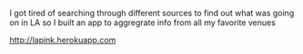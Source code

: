 I got tired of searching through different sources to find out what was going on in LA so I built an app to aggregrate info from all my favorite venues

http://lapink.herokuapp.com